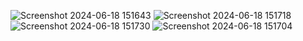 ![Screenshot 2024-06-18 151643](https://github.com/Shashi2742/Backgroundcolorchange/assets/124014801/b71f710c-5b0e-4e13-b3a0-19edf81f241a)
![Screenshot 2024-06-18 151718](https://github.com/Shashi2742/Backgroundcolorchange/assets/124014801/2112eb13-211b-4e49-814d-61d99d6c897e)
![Screenshot 2024-06-18 151730](https://github.com/Shashi2742/Backgroundcolorchange/assets/124014801/7b834249-e748-4202-8785-4497942f16ef)
![Screenshot 2024-06-18 151704](https://github.com/Shashi2742/Backgroundcolorchange/assets/124014801/34f3e357-f105-4d3b-bc8b-83eda76096bc)
